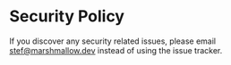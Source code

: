 # Security Policy

If you discover any security related issues, please email stef@marshmallow.dev instead of using the issue tracker.
